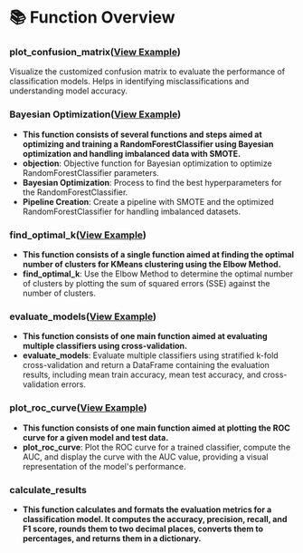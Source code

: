 #  📚 Function Overview

### plot_confusion_matrix([View Example](https://github.com/Eric-Chung-0511/Learning-Record/blob/main/General%20Helpers/Examples/plot_confusion_matrix_example.ipynb))
Visualize the customized confusion matrix to evaluate the performance of classification models. Helps in identifying misclassifications and understanding model accuracy.

### Bayesian Optimization([View Example](https://github.com/Eric-Chung-0511/Learning-Record/blob/main/Data%20Science%20Projects/Loan%20Prediction/Loan%20Prediction%20_Eric.ipynb))
- **This function consists of several functions and steps aimed at optimizing and training a RandomForestClassifier using Bayesian optimization and handling imbalanced data with SMOTE.**
- **objection**: Objective function for Bayesian optimization to optimize RandomForestClassifier parameters.
- **Bayesian Optimization**: Process to find the best hyperparameters for the RandomForestClassifier.
- **Pipeline Creation**: Create a pipeline with SMOTE and the optimized RandomForestClassifier for handling imbalanced datasets.

### find_optimal_k([View Example](https://github.com/Eric-Chung-0511/Learning-Record/blob/main/Data%20Science%20Projects/E-Commerce/E-Commerce%20Cluster%20_Eric.ipynb))
- **This function consists of a single function aimed at finding the optimal number of clusters for KMeans clustering using the Elbow Method.**
- **find_optimal_k**: Use the Elbow Method to determine the optimal number of clusters by plotting the sum of squared errors (SSE) against the number of clusters.

### evaluate_models([View Example](https://github.com/Eric-Chung-0511/Learning-Record/blob/main/Data%20Science%20Projects/Music%20Genre/Music%20Classification_Eric.ipynb))
- **This function consists of one main function aimed at evaluating multiple classifiers using cross-validation.**
- **evaluate_models**: Evaluate multiple classifiers using stratified k-fold cross-validation and return a DataFrame containing the evaluation results, including mean train accuracy, mean test accuracy, and cross-validation errors.

### plot_roc_curve([View Example](https://github.com/Eric-Chung-0511/Learning-Record/blob/main/Data%20Science%20Projects/Loan%20Prediction/Loan%20Prediction%20_Eric.ipynb))
- **This function consists of one main function aimed at plotting the ROC curve for a given model and test data.**
- **plot_roc_curve**: Plot the ROC curve for a trained classifier, compute the AUC, and display the curve with the AUC value, providing a visual representation of the model's performance.

### calculate_results
- **This function calculates and formats the evaluation metrics for a classification model. It computes the accuracy, precision, recall, and F1 score, rounds them to two decimal places, converts them to percentages, and returns them in a dictionary.**






